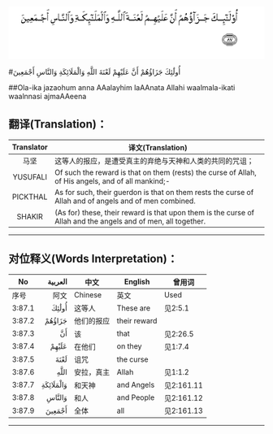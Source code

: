 ![003:087](images/003_087.gif)

#أُولَٰئِكَ جَزَاؤُهُمْ أَنَّ عَلَيْهِمْ لَعْنَةَ اللَّهِ وَالْمَلَائِكَةِ وَالنَّاسِ أَجْمَعِينَ 

##Ola-ika jazaohum anna AAalayhim laAAnata Allahi waalmala-ikati waalnnasi ajmaAAeena 

## 翻译(Translation)：

| Translator | 译文(Translation)                                            |
| :--------: | ------------------------------------------------------------ |
|    马坚    | 这等人的报应，是遭受真主的弃绝与天神和人类的共同的咒诅；     |
|  YUSUFALI  | Of such the reward is that on them (rests) the curse of Allah, of His angels, and of all mankind;- |
|  PICKTHAL  | As for such, their guerdon is that on them rests the curse of Allah and of angels and of men combined. |
|   SHAKIR   | (As for) these, their reward is that upon them is the curse of Allah and the angels and of men, all together. |

---

## 对位释义(Words Interpretation)：

| No   | العربية | 中文    | English | 曾用词 |
| ---- | ------: | ------- | ------- | ------ |
| 序号 |    阿文 | Chinese | 英文    | Used   |
| 3:87.1 | أُولَٰئِكَ     | 这等人     | These are    | 见2:5.1    |
| 3:87.2 | جَزَاؤُهُمْ    | 他们的报应 | their reward |            |
| 3:87.3 | أَنَّ        | 该         | that         | 见2:26.5   |
| 3:87.4 | عَلَيْهِمْ     | 在他们     | on they      | 见1:7.4    |
| 3:87.5 | لَعْنَةَ      | 诅咒       | the curse    |            |
| 3:87.6 | اللَّهِ      | 安拉，真主 | Allah        | 见1:1.2    |
| 3:87.7 | وَالْمَلَائِكَةِ | 和天神     | and Angels   | 见2:161.11 |
| 3:87.8 | وَالنَّاسِ    | 和人       | and People   | 见2:161.12 |
| 3:87.9 | أَجْمَعِينَ    | 全体       | all          | 见2:161.13 |

---
